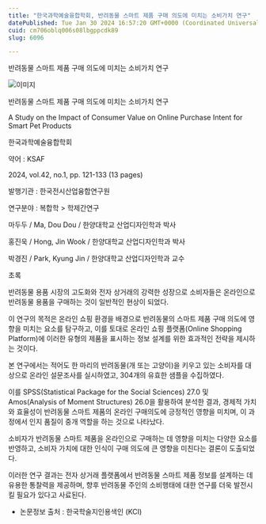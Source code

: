 ```yaml
---
title: "한국과학예술융합학회, 반려동물 스마트 제품 구매 의도에 미치는 소비가치 연구"
datePublished: Tue Jan 30 2024 16:57:20 GMT+0000 (Coordinated Universal Time)
cuid: cm706oblq006s08lbgppcdk89
slug: 6096

---
```



반려동물 스마트 제품 구매 의도에 미치는 소비가치 연구

![이미지](https://cdn.hashnode.com/res/hashnode/image/upload/v1739260297681/de2227e3-baaf-4470-8d11-a2958157781e.jpeg)

반려동물 스마트 제품 구매 의도에 미치는 소비가치 연구

A Study on the Impact of Consumer Value on Online Purchase Intent for Smart Pet Products

한국과학예술융합학회

약어 : KSAF

2024, vol.42, no.1, pp. 121-133 (13 pages)

발행기관 : 한국전시산업융합연구원

연구분야 : 복합학 > 학제간연구

마두두 / Ma, Dou Dou / 한양대학교 산업디자인학과 박사

홍진욱 / Hong, Jin Wook / 한양대학교 산업디자인학과 박사

박경진 / Park, Kyung Jin / 한양대학교 산업디자인학과 교수

초록

반려동물 용품 시장의 고도화와 전자 상거래의 강력한 성장으로 소비자들은 온라인으로 반려동물 용품을 구매하는 것이 일반적인 현상이 되었다.

이 연구의 목적은 온라인 쇼핑 환경을 배경으로 반려동물의 스마트 제품 구매 의도에 영향을 미치는 요소를 탐구하고, 이를 토대로 온라인 쇼핑 플랫폼(Online Shopping Platform)에 이러한 유형의 제품을 표시하는 정보 설계를 위한 효과적인 전략을 제시하는 것이다.

본 연구에서는 적어도 한 마리의 반려동물(개 또는 고양이)을 키우고 있는 소비자를 대상으로 온라인 설문조사를 실시하였고, 304개의 유효한 샘플을 수집하였다.

이를 SPSS(Statistical Package for the Social Sciences) 27.0 및 Amos(Analysis of Moment Structures) 26.0을 활용하여 분석한 결과, 경제적 가치와 효율성이 반려동물 스마트 제품의 온라인 구매의도에 긍정적인 영향을 미치며, 이 과정에서 인지 품질이 중개 역할을 하는 것으로 나타났다.

소비자가 반려동물 스마트 제품을 온라인으로 구매하는 데 영향을 미치는 다양한 요소를 반영하고, 소비자 가치에 대한 인식이 구매 의도에 큰 영향을 미친다는 결론이 도출되었다.

이러한 연구 결과는 전자 상거래 플랫폼에서 반려동물 스마트 제품 정보를 설계하는 데 유용한 통찰력을 제공하며, 향후 반려동물 주인의 소비행태에 대한 연구를 더욱 발전시킬 필요가 있다고 사료된다.

* 논문정보 출처 : 한국학술지인용색인 (KCI)